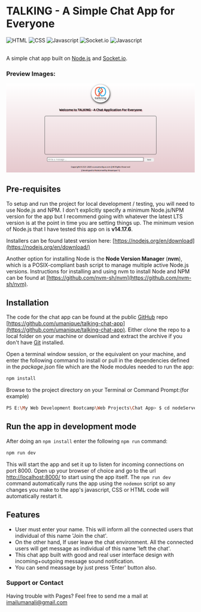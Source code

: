 # TALKING - A Simple Chat App for Everyone

![HTML](https://img.shields.io/badge/HTML-5.2-blue)
![CSS](https://img.shields.io/badge/CSS-3.15-orange)
![Javascript](https://img.shields.io/badge/JavaScript-ES6%2B-yellowgreen)
![Socket.io](https://img.shields.io/badge/SocketIO-v4.3.1-lightgrey)
![Javascript](https://img.shields.io/badge/NodeJS-v14.17.6-green)
<br>
<br>

A simple chat app built on [Node.js](https://nodejs.org/) and [Socket.io](https://socket.io/).

<h3>Preview Images:</h3>

![picture alt](https://github.com/umanique/talking-chat-app/blob/main/Preview%20Images/1.png)

   

## Pre-requisites

To setup and run the project for local development / testing, you will need to use Node.js and NPM. I don't explicitly specify a minimum Node.js/NPM version for the app but I recommend going with whatever the latest LTS version is at the point in time you are setting things up. The minimum vesion of Node.js that I have tested this app on is **v14.17.6**.


Installers can be found latest version here: [https://nodejs.org/en/download](https://nodejs.org/en/download/)

Another option for installing Node is the **Node Version Manager** (**nvm**), which is a POSIX-compliant bash script to manage multiple active Node.js versions. Instructions for installing and using nvm to install Node and NPM can be found at [https://github.com/nvm-sh/nvm](https://github.com/nvm-sh/nvm).

## Installation

The code for the chat app can be found at the public [GitHub](https://github.com/) repo [https://github.com/umanique/talking-chat-app](https://github.com/umanique/talking-chat-app). Either clone the repo to a local folder on your machine or download and extract the archive if you don't have [Git](https://git-scm.com/) installed.

Open a terminal window session, or the equivalent on your machine, and enter the following command to install or pull in the dependencies defined in the *package.json* file which are the Node modules needed to run the app:

```sh
npm install
```

Browse to the project directory on your Terminal or Command Prompt:(for example)

```sh
PS E:\My Web Development Bootcamp\Web Projects\Chat App> $ cd nodeServer
```

## Run the app in development mode

After doing an `npm install` enter the following `npm run` command:

```sh
npm run dev
```

This will start the app and set it up to listen for incoming connections on port 8000. Open up your browser of choice and go to the url [http://localhost:8000/](http://localhost:8000/) to start using the app itself. The `npm run dev` command automatically runs the app using the `nodemon` script so any changes you make to the app's javascript, CSS or HTML code will automatically restart it.

## Features

- User must enter your name. This will inform all the connected users that individual of this name 'Join the chat'.
- On the other hand, If user leave the chat environment. All the connected users will get message as individual of this name 'left the chat'.
- This chat app built with good and real user interface design with incoming+outgoing message sound notification.
- You can send meassage by just press 'Enter' button also. 

### Support or Contact ###

Having trouble with Pages? Feel free to send me a mail at imailumanali@gmail.com

